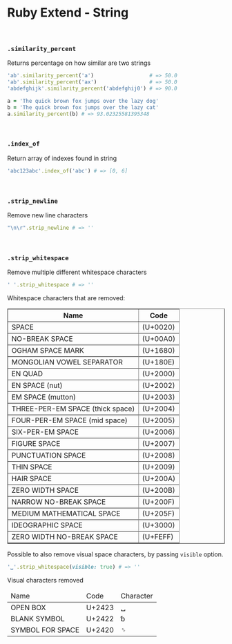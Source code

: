 # Ruby Extend - String


<br/>


### `.similarity_percent`
Returns percentage on how similar are two strings
```ruby
'ab'.similarity_percent('a')                  # => 50.0
'ab'.similarity_percent('ax')                 # => 50.0
'abdefghijk'.similarity_percent('abdefghij0') # => 90.0

a = 'The quick brown fox jumps over the lazy dog'
b = 'The quick brown fox jumps over the lazy cat'
a.similarity_percent(b) # => 93.02325581395348
```


<br/>


### `.index_of`
Return array of indexes found in string
```ruby
'abc123abc'.index_of('abc') # => [0, 6]
```


<br/>


### `.strip_newline`
Remove new line characters
```ruby
"\n\r".strip_newline # => ''
```


<br/>


### `.strip_whitespace`
Remove multiple different whitespace characters
```ruby
' '.strip_whitespace # => ''
```
Whitespace characters that are removed:
<table border="1">
  <thead>
    <tr>
      <th>Name</th>
      <th>Code</th>
    </tr>
  </thead>
  <tbody>
    <tr>
      <td>SPACE</td>
      <td>(U+0020)</td>
    <tr>
    <tr>
      <td>NO-BREAK SPACE</td>
      <td>(U+00A0)</td>
    <tr>
    <tr>
      <td>OGHAM SPACE MARK</td>
      <td>(U+1680)</td>
    <tr>
    <tr>
      <td>MONGOLIAN VOWEL SEPARATOR</td>
      <td>(U+180E)</td>
    <tr>
    <tr>
      <td>EN QUAD</td>
      <td>(U+2000)</td>
    <tr>
    <tr>
      <td>EN SPACE (nut)</td>
      <td>(U+2002)</td>
    <tr>
    <tr>
      <td>EM SPACE (mutton)</td>
      <td>(U+2003)</td>
    <tr>
    <tr>
      <td>THREE-PER-EM SPACE (thick space)</td>
      <td>(U+2004)</td>
    <tr>
    <tr>
      <td>FOUR-PER-EM SPACE (mid space)</td>
      <td>(U+2005)</td>
    <tr>
    <tr>
      <td>SIX-PER-EM SPACE</td>
      <td>(U+2006)</td>
    <tr>
    <tr>
      <td>FIGURE SPACE</td>
      <td>(U+2007)</td>
    <tr>
    <tr>
      <td>PUNCTUATION SPACE</td>
      <td>(U+2008)</td>
    <tr>
    <tr>
      <td>THIN SPACE</td>
      <td>(U+2009)</td>
    <tr>
    <tr>
      <td>HAIR SPACE</td>
      <td>(U+200A)</td>
    <tr>
    <tr>
      <td>ZERO WIDTH SPACE</td>
      <td>(U+200B)</td>
    <tr>
    <tr>
      <td>NARROW NO-BREAK SPACE</td>
      <td>(U+200F)</td>
    <tr>
    <tr>
      <td>MEDIUM MATHEMATICAL SPACE</td>
      <td>(U+205F)</td>
    <tr>
    <tr>
      <td>IDEOGRAPHIC SPACE</td>
      <td>(U+3000)</td>
    <tr>
    <tr>
      <td>ZERO WIDTH NO-BREAK SPACE</td>
      <td>(U+FEFF)</td>
    <tr>
  </tbody>
</table>

Possible to also remove visual space characters, by
passing `visible` option.
```ruby
'␣'.strip_whitespace(visible: true) # => ''
```
Visual characters removed
<table>
  <thead>
    <tr>
      <td>Name</td>
      <td>Code</td>
      <td>Character</td>
    </tr>
  </thead>
  <tbody>
    <tr>
      <td>OPEN BOX</td>
      <td>U+2423</td>
      <td>␣</td>
    </tr>
    <tr>
      <td>BLANK SYMBOL</td>
      <td>U+2422</td>
      <td>␢</td>
    </tr>
    <tr>
      <td>SYMBOL FOR SPACE</td>
      <td>U+2420</td>
      <td>␠</td>
    </tr>
  </tbody>
</table>
